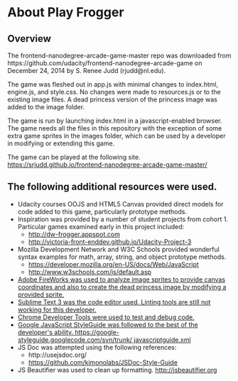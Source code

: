 <h1>About Play Frogger</h1>
<h2>Overview</h2>
<p>The frontend-nanodegree-arcade-game-master repo was downloaded from 
https://github.com/udacity/frontend-nanodegree-arcade-game
on December 24, 2014 by S. Renee Judd (rjudd@nl.edu).</p>
<p>The game was fleshed out in app.js with minimal changes to index.html, 
engine.js, and style.css. No changes were made to resources.js or to the 
existing image files. A dead princess version of the princess image was added 
to the image folder.</p>
<p>The game is run by launching index.html in a javascript-enabled browser. The 
game needs all the files in this repository with the exception of some extra 
game sprites in the images folder, which can be used by a developer in 
modifying or extending this game.</p>
<p>The game can be played at the following site. <br>
<a href="https://srjudd.github.io/frontend-nanodegree-arcade-game-master/"
target="_blank">https://srjudd.github.io/frontend-nanodegree-arcade-game-master/
</a></p>

<h2>The following additional resources were used.</h2>
<ul>
	<li>Udacity courses OOJS and HTML5 Canvas provided direct models for code 
		added to this game, particularly prototype methods.</li>
	<li>Inspiration was provided by a number of student projects from cohort 1. 
		Particular games examined early in this project included:
		<ul>
			<li><a href="http://dw-frogger.appspot.com" target="_blank">
			http://dw-frogger.appspot.com</a></li>
			<li><a href=
			"http://victoria-front-enddev.github.io/Udacity-Project-3/"
			target="_blank">
			http://victoria-front-enddev.github.io/Udacity-Project-3</a></li>
		</ul>
	</li>
	<li>Mozilla Development Network and W3C Schools provided wonderful syntax 
	examples for math, array, string, and object prototype methods. 
		<ul>
			<li><a href=
			"https://developer.mozilla.org/en-US/docs/Web/JavaScript" 
			target="_blank">
			https://developer.mozilla.org/en-US/docs/Web/JavaScript</a></li>
			<li><a href="http://www.w3schools.com/js/default.asp" 
			target="_blank">http://www.w3schools.com/js/default.asp</li>
		</ul>
	</li>
	<li>Adobe FireWorks was used to analyze image sprites to provide canvas 
		coordinates and also to create the dead princess image by modifying a 
		provided sprite.</li>
	<li>Sublime Text 3 was the code editor used. Linting tools are still not 
		working for this developer.</li>
	<li>Chrome Developer Tools were used to test and debug code.</li>
	<li>Google JavaScript StyleGuide was followed to the best of the developer's 
		ability. <a href=
		"https://google-styleguide.googlecode.com/svn/trunk/javascriptguide.xml"
		 target="_blank">https://google-styleguide.googlecode.com/svn/trunk/
		 javascriptguide.xml</a></li>
	<li>JS Doc was attempted using the following references:
		<ul>
			<li><a href'"http://usejsdoc.org/" target="_blank">
			http://usejsdoc.org/</li>
			<li><a href="https://github.com/kimonolabs/JSDoc-Style-Guide" 
			target="_blank">https://github.com/kimonolabs/JSDoc-Style-Guide</a>
			</li>
		</ul>
	</li>
	<li>JS Beautifier was used to clean up formatting. 
	<a href="http://jsbeautifier.org" target="_blank">http://jsbeautifier.org
	</a></li>
</ul>
